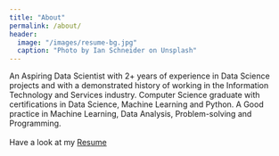 ```yaml
---
title: "About"
permalink: /about/
header:
  image: "/images/resume-bg.jpg"
  caption: "Photo by Ian Schneider on Unsplash"
---
```


An Aspiring Data Scientist with 2+ years of experience in Data Science projects and with a demonstrated history of working in the Information Technology and Services industry. Computer Science graduate with certifications in Data Science, Machine Learning and Python. A Good practice in Machine Learning, Data Analysis, Problem-solving and Programming. <br>
<br>
Have a look at my [Resume](/_pages/resume.html) <br>